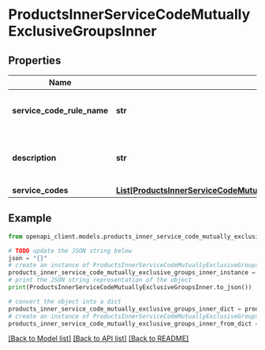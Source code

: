 # ProductsInnerServiceCodeMutuallyExclusiveGroupsInner


## Properties

Name | Type | Description | Notes
------------ | ------------- | ------------- | -------------
**service_code_rule_name** | **str** | Mutually exclusive serviceCode group name | [optional] 
**description** | **str** | Mutually exclusive serviceCode group description | [optional] 
**service_codes** | [**List[ProductsInnerServiceCodeMutuallyExclusiveGroupsInnerServiceCodesInner]**](ProductsInnerServiceCodeMutuallyExclusiveGroupsInnerServiceCodesInner.md) |  | [optional] 

## Example

```python
from openapi_client.models.products_inner_service_code_mutually_exclusive_groups_inner import ProductsInnerServiceCodeMutuallyExclusiveGroupsInner

# TODO update the JSON string below
json = "{}"
# create an instance of ProductsInnerServiceCodeMutuallyExclusiveGroupsInner from a JSON string
products_inner_service_code_mutually_exclusive_groups_inner_instance = ProductsInnerServiceCodeMutuallyExclusiveGroupsInner.from_json(json)
# print the JSON string representation of the object
print(ProductsInnerServiceCodeMutuallyExclusiveGroupsInner.to_json())

# convert the object into a dict
products_inner_service_code_mutually_exclusive_groups_inner_dict = products_inner_service_code_mutually_exclusive_groups_inner_instance.to_dict()
# create an instance of ProductsInnerServiceCodeMutuallyExclusiveGroupsInner from a dict
products_inner_service_code_mutually_exclusive_groups_inner_from_dict = ProductsInnerServiceCodeMutuallyExclusiveGroupsInner.from_dict(products_inner_service_code_mutually_exclusive_groups_inner_dict)
```
[[Back to Model list]](../README.md#documentation-for-models) [[Back to API list]](../README.md#documentation-for-api-endpoints) [[Back to README]](../README.md)


